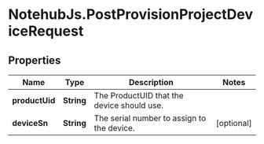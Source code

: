 # NotehubJs.PostProvisionProjectDeviceRequest

## Properties

| Name           | Type       | Description                                | Notes      |
| -------------- | ---------- | ------------------------------------------ | ---------- |
| **productUid** | **String** | The ProductUID that the device should use. |
| **deviceSn**   | **String** | The serial number to assign to the device. | [optional] |
